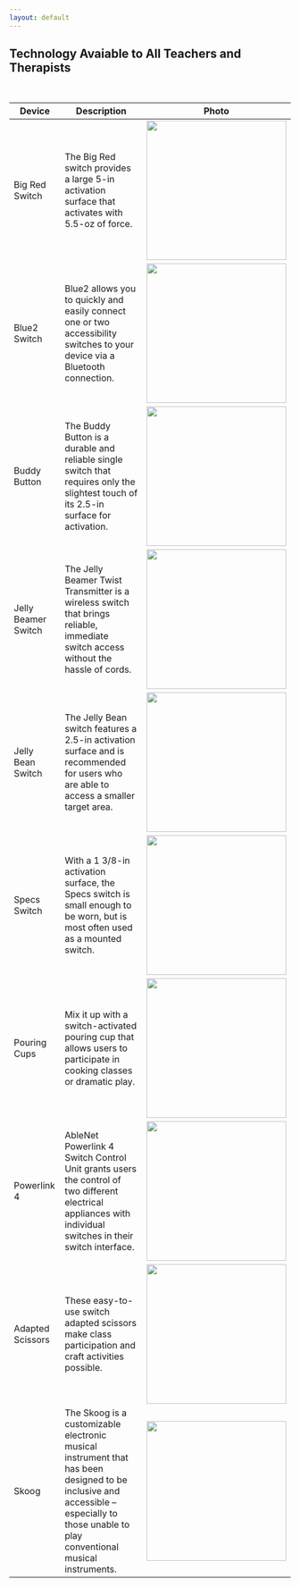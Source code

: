 ```yaml
---
layout: default
---
```


<style>
img {
    float:center;
    width:250px;
    object-fit:contain;
}
</style>

## Technology Avaiable to All Teachers and Therapists
<br>

| **Device** | **Description** | **Photo** | 
|--|--|--|
| Big Red Switch | The Big Red switch provides a large 5-in activation surface that activates with 5.5-oz of force. | <img src="../assets/images/inventory/bigred.jpg"/>  |
| Blue2 Switch| Blue2 allows you to quickly and easily connect one or two accessibility switches to your device via a Bluetooth connection. | <img src="../assets/images/inventory/blue2.jpg"/>  |
| Buddy Button | The Buddy Button is a durable and reliable single switch that requires only the slightest touch of its 2.5-in surface for activation. | <img src="../assets/images/inventory/buddybutton.jpg"/>  |
| Jelly Beamer Switch | The Jelly Beamer Twist Transmitter is a wireless switch that brings reliable, immediate switch access without the hassle of cords. | <img src="../assets/images/inventory/jellybeamer.jpg"/>  |
| Jelly Bean Switch| The Jelly Bean switch features a 2.5-in activation surface and is recommended for users who are able to access a smaller target area. | <img src="../assets/images/inventory/jellybean.jpg"/>  |
| Specs Switch | With a 1 3/8-in activation surface, the Specs switch is small enough to be worn, but is most often used as a mounted switch. | <img src="../assets/images/inventory/specs.jpg"/>  |
| Pouring Cups | Mix it up with a switch-activated pouring cup that allows users to participate in cooking classes or dramatic play. | <img src="../assets/images/inventory/pouringcups.jpg"/>  |
| Powerlink 4 | AbleNet Powerlink 4 Switch Control Unit grants users the control of two different electrical appliances with individual switches in their switch interface. | <img src="../assets/images/inventory/powerlink4.jpg"/>  |
| Adapted Scissors | These easy-to-use switch adapted scissors make class participation and craft activities possible. | <img src="../assets/images/inventory/scissors.jpg"/>  |
| Skoog | The Skoog is a customizable electronic musical instrument that has been designed to be inclusive and accessible – especially to those unable to play conventional musical instruments. | <img src="../assets/images/inventory/skoog.jpg"/>  |





